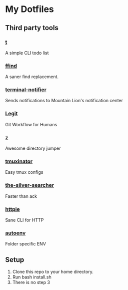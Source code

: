 # My Dotfiles

## Third party tools

### [t](https://github.com/sjl/t)
A simple CLI todo list

### [ffind](https://github.com/jaimebuelta/ffind)
A saner find replacement.

### [terminal-notifier](https://github.com/alloy/terminal-notifier)
Sends notifications to Mountain Lion's notification center

### [Legit](http://www.git-legit.org/)
Git Workflow for Humans

### [z](https://github.com/rupa/z)
Awesome directory jumper

### [tmuxinator](https://github.com/aziz/tmuxinator)
Easy tmux configs

### [the-silver-searcher](https://github.com/ggreer/the_silver_searcher)
Faster than ack

### [httpie](https://github.com/jkbr/httpie)
Sane CLI for HTTP

### [autoenv](https://github.com/kennethreitz/autoenv)
Folder specific ENV

## Setup

1. Clone this repo to your home directory.
2. Run bash install.sh
3. There is no step 3
